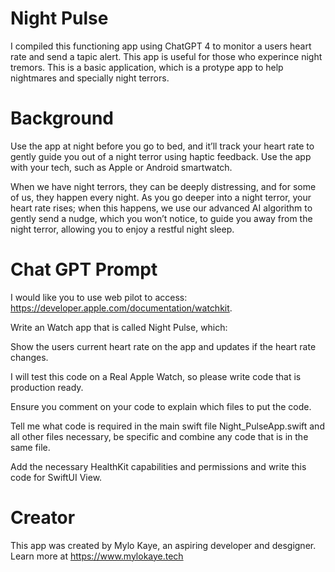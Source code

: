 # Night Pulse
I compiled this functioning app using ChatGPT 4 to monitor a users heart rate and send a tapic alert. This app is useful for those who experince night tremors.
This is a basic application, which is a protype app to help nightmares and specially night terrors.

# Background
Use the app at night before you go to bed, and it’ll track your heart rate to gently guide you out of a night terror using haptic feedback. Use the app with your tech, such as Apple or Android smartwatch.

When we have night terrors, they can be deeply distressing, and for some of us, they happen every night. As you go deeper into a night terror, your heart rate rises; when this happens, we use our advanced AI algorithm to gently send a nudge, which you won’t notice, to guide you away from the night terror, allowing you to enjoy a restful night sleep. 

# Chat GPT Prompt

I would like you to use web pilot to access: https://developer.apple.com/documentation/watchkit. 

Write an Watch app that is called Night Pulse, which:

Show the users current heart rate on the app and updates if the heart rate changes.

I will test this code on a Real Apple Watch, so please write code that is production ready.

Ensure you comment on your code to explain which files to put the code.

Tell me what code is required in the main swift file Night_PulseApp.swift and all other files necessary, be specific and combine any code that is in the same file.

Add the necessary HealthKit capabilities and permissions and write this code for SwiftUI View.

# Creator
This app was created by Mylo Kaye, an aspiring developer and desgigner. Learn more at https://www.mylokaye.tech

